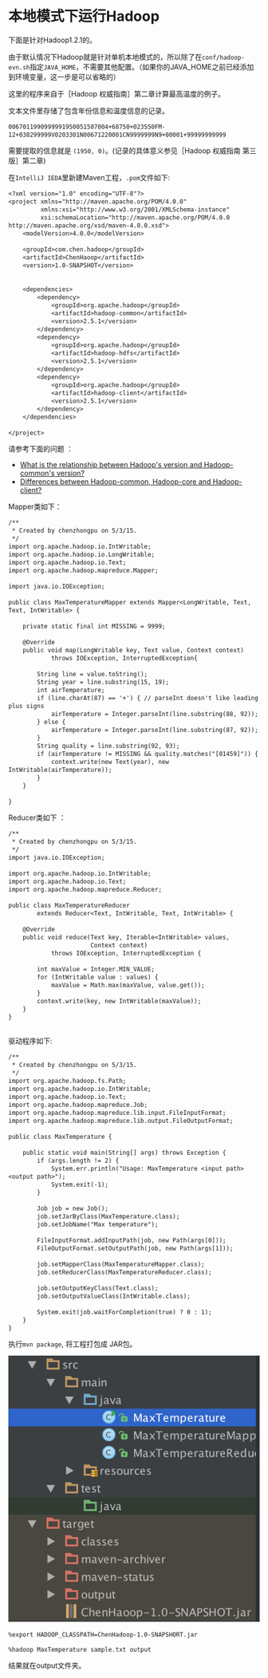 # 本地模式下运行Hadoop

下面是针对Hadoop1.2.1的。

由于默认情况下Hadoop就是针对单机本地模式的，所以除了在`conf/hadoop-evn.sh`指定`JAVA_HOME`，不需要其他配置。（如果你的JAVA_HOME之前已经添加到环境变量，这一步是可以省略的）

这里的程序来自于［Hadoop 权威指南］第二章计算最高温度的例子。

文本文件里存储了包含年份信息和温度信息的记录。

```
0067011990999991950051507004+68750+023550FM-12+038299999V0203301N00671220001CN9999999N9+00001+99999999999
```
需要提取的信息就是 `(1950, 0)`。(记录的具体意义参见［Hadoop 权威指南 第三版］第二章)

在``IntelliJ IEDA``里新建Maven工程，`.pom`文件如下:

```
<?xml version="1.0" encoding="UTF-8"?>
<project xmlns="http://maven.apache.org/POM/4.0.0"
         xmlns:xsi="http://www.w3.org/2001/XMLSchema-instance"
         xsi:schemaLocation="http://maven.apache.org/POM/4.0.0 http://maven.apache.org/xsd/maven-4.0.0.xsd">
    <modelVersion>4.0.0</modelVersion>

    <groupId>com.chen.hadoop</groupId>
    <artifactId>ChenHaoop</artifactId>
    <version>1.0-SNAPSHOT</version>


    <dependencies>
        <dependency>
            <groupId>org.apache.hadoop</groupId>
            <artifactId>hadoop-common</artifactId>
            <version>2.5.1</version>
        </dependency>
        <dependency>
            <groupId>org.apache.hadoop</groupId>
            <artifactId>hadoop-hdfs</artifactId>
            <version>2.5.1</version>
        </dependency>
        <dependency>
            <groupId>org.apache.hadoop</groupId>
            <artifactId>hadoop-client</artifactId>
            <version>2.5.1</version>
        </dependency>
    </dependencies>

</project>
```
请参考下面的问题 ：

- [What is the relationship between Hadoop's version and Hadoop-common's version?](http://stackoverflow.com/questions/28855518/what-is-the-relationship-between-hadoops-version-and-hadoop-commons-version)
- [Differences between Hadoop-common, Hadoop-core and Hadoop-client?](http://stackoverflow.com/questions/28856096/differences-between-hadoop-common-hadoop-core-and-hadoop-client)

Mapper类如下：

```
/**
 * Created by chenzhongpu on 5/3/15.
 */
import org.apache.hadoop.io.IntWritable;
import org.apache.hadoop.io.LongWritable;
import org.apache.hadoop.io.Text;
import org.apache.hadoop.mapreduce.Mapper;

import java.io.IOException;

public class MaxTemperatureMapper extends Mapper<LongWritable, Text, Text, IntWritable> {

    private static final int MISSING = 9999;

    @Override
    public void map(LongWritable key, Text value, Context context)
            throws IOException, InterruptedException{

        String line = value.toString();
        String year = line.substring(15, 19);
        int airTemperature;
        if (line.charAt(87) == '+') { // parseInt doesn't like leading plus signs
            airTemperature = Integer.parseInt(line.substring(88, 92));
        } else {
            airTemperature = Integer.parseInt(line.substring(87, 92));
        }
        String quality = line.substring(92, 93);
        if (airTemperature != MISSING && quality.matches("[01459]")) {
            context.write(new Text(year), new IntWritable(airTemperature));
        }
    }

}
```

Reducer类如下 ：

```
/**
 * Created by chenzhongpu on 5/3/15.
 */
import java.io.IOException;

import org.apache.hadoop.io.IntWritable;
import org.apache.hadoop.io.Text;
import org.apache.hadoop.mapreduce.Reducer;

public class MaxTemperatureReducer
        extends Reducer<Text, IntWritable, Text, IntWritable> {

    @Override
    public void reduce(Text key, Iterable<IntWritable> values,
                       Context context)
            throws IOException, InterruptedException {

        int maxValue = Integer.MIN_VALUE;
        for (IntWritable value : values) {
            maxValue = Math.max(maxValue, value.get());
        }
        context.write(key, new IntWritable(maxValue));
    }
}


```


驱动程序如下:

```
/**
 * Created by chenzhongpu on 5/3/15.
 */
import org.apache.hadoop.fs.Path;
import org.apache.hadoop.io.IntWritable;
import org.apache.hadoop.io.Text;
import org.apache.hadoop.mapreduce.Job;
import org.apache.hadoop.mapreduce.lib.input.FileInputFormat;
import org.apache.hadoop.mapreduce.lib.output.FileOutputFormat;

public class MaxTemperature {

    public static void main(String[] args) throws Exception {
        if (args.length != 2) {
            System.err.println("Usage: MaxTemperature <input path> <output path>");
            System.exit(-1);
        }

        Job job = new Job();
        job.setJarByClass(MaxTemperature.class);
        job.setJobName("Max temperature");

        FileInputFormat.addInputPath(job, new Path(args[0]));
        FileOutputFormat.setOutputPath(job, new Path(args[1]));

        job.setMapperClass(MaxTemperatureMapper.class);
        job.setReducerClass(MaxTemperatureReducer.class);

        job.setOutputKeyClass(Text.class);
        job.setOutputValueClass(IntWritable.class);

        System.exit(job.waitForCompletion(true) ? 0 : 1);
    }
}
```

执行`mvn package`, 将工程打包成 JAR包。

![project](project.png)

```
%export HADOOP_CLASSPATH=ChenHadoop-1.0-SNAPSHORT.jar
```

```
%hadoop MaxTemperature sample.txt output
```

结果就在output文件夹。
 